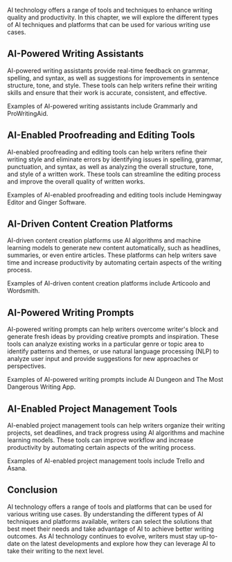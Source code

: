 
AI technology offers a range of tools and techniques to enhance writing quality and productivity. In this chapter, we will explore the different types of AI techniques and platforms that can be used for various writing use cases.

AI-Powered Writing Assistants
-----------------------------

AI-powered writing assistants provide real-time feedback on grammar, spelling, and syntax, as well as suggestions for improvements in sentence structure, tone, and style. These tools can help writers refine their writing skills and ensure that their work is accurate, consistent, and effective.

Examples of AI-powered writing assistants include Grammarly and ProWritingAid.

AI-Enabled Proofreading and Editing Tools
-----------------------------------------

AI-enabled proofreading and editing tools can help writers refine their writing style and eliminate errors by identifying issues in spelling, grammar, punctuation, and syntax, as well as analyzing the overall structure, tone, and style of a written work. These tools can streamline the editing process and improve the overall quality of written works.

Examples of AI-enabled proofreading and editing tools include Hemingway Editor and Ginger Software.

AI-Driven Content Creation Platforms
------------------------------------

AI-driven content creation platforms use AI algorithms and machine learning models to generate new content automatically, such as headlines, summaries, or even entire articles. These platforms can help writers save time and increase productivity by automating certain aspects of the writing process.

Examples of AI-driven content creation platforms include Articoolo and Wordsmith.

AI-Powered Writing Prompts
--------------------------

AI-powered writing prompts can help writers overcome writer's block and generate fresh ideas by providing creative prompts and inspiration. These tools can analyze existing works in a particular genre or topic area to identify patterns and themes, or use natural language processing (NLP) to analyze user input and provide suggestions for new approaches or perspectives.

Examples of AI-powered writing prompts include AI Dungeon and The Most Dangerous Writing App.

AI-Enabled Project Management Tools
-----------------------------------

AI-enabled project management tools can help writers organize their writing projects, set deadlines, and track progress using AI algorithms and machine learning models. These tools can improve workflow and increase productivity by automating certain aspects of the writing process.

Examples of AI-enabled project management tools include Trello and Asana.

Conclusion
----------

AI technology offers a range of tools and platforms that can be used for various writing use cases. By understanding the different types of AI techniques and platforms available, writers can select the solutions that best meet their needs and take advantage of AI to achieve better writing outcomes. As AI technology continues to evolve, writers must stay up-to-date on the latest developments and explore how they can leverage AI to take their writing to the next level.
